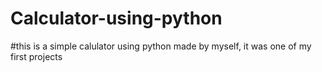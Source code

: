 # Calculator-using-python
#this is a simple calulator using python made by myself, it was one of my first projects
